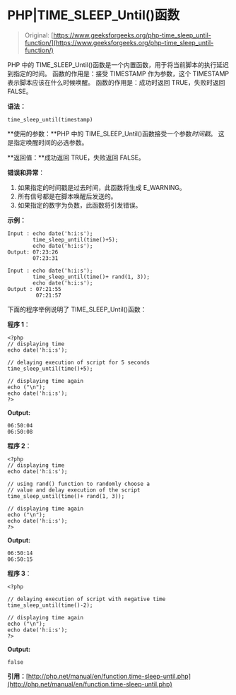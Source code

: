 # PHP|TIME_SLEEP_Until()函数

> Original: [https://www.geeksforgeeks.org/php-time_sleep_until-function/](https://www.geeksforgeeks.org/php-time_sleep_until-function/)

PHP 中的 TIME_SLEEP_Until()函数是一个内置函数，用于将当前脚本的执行延迟到指定的时间。
函数的作用是：接受 TIMESTAMP 作为参数，这个 TIMESTAMP 表示脚本应该在什么时候唤醒。
函数的作用是：成功时返回 TRUE，失败时返回 FALSE。

**语法：**

```
time_sleep_until(timestamp)
```

**使用的参数：**PHP 中的 TIME_SLEEP_Until()函数接受一个参数*时间戳*。 这是指定唤醒时间的必选参数。

**返回值：**成功返回 TRUE，失败返回 FALSE。

**错误和异常**：

1.  如果指定的时间戳是过去时间，此函数将生成 E_WARNING。
2.  所有信号都是在脚本唤醒后发送的。
3.  如果指定的数字为负数，此函数将引发错误。

**示例：**

```
Input : echo date('h:i:s');
        time_sleep_until(time()+5);
        echo date('h:i:s'); 
Output: 07:23:26
        07:23:31

Input : echo date('h:i:s');
        time_sleep_until(time()+ rand(1, 3));
        echo date('h:i:s');
Output : 07:21:55
         07:21:57

```

下面的程序举例说明了 TIME_SLEEP_Until()函数：

**程序 1**：

```
<?php
// displaying time
echo date('h:i:s');

// delaying execution of script for 5 seconds
time_sleep_until(time()+5);

// displaying time again
echo ("\n");
echo date('h:i:s'); 
?>
```

**Output:**

```
06:50:04
06:50:08

```

**程序 2**：

```
<?php
// displaying time
echo date('h:i:s');

// using rand() function to randomly choose a
// value and delay execution of the script
time_sleep_until(time()+ rand(1, 3));

// displaying time again
echo ("\n");
echo date('h:i:s'); 
?>
```

**Output:**

```
06:50:14
06:50:15

```

**程序 3**：

```
<?php

// delaying execution of script with negative time
time_sleep_until(time()-2);

// displaying time again
echo ("\n");
echo date('h:i:s'); 
?>
```

**Output:**

```
false

```

**引用：**[http://php.net/manual/en/function.time-sleep-until.php](http://php.net/manual/en/function.time-sleep-until.php)